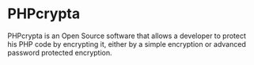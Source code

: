 PHPcrypta
=========

PHPcrypta is an Open Source software that allows a developer to protect his PHP code by encrypting it, either by a simple encryption or advanced password protected encryption.


